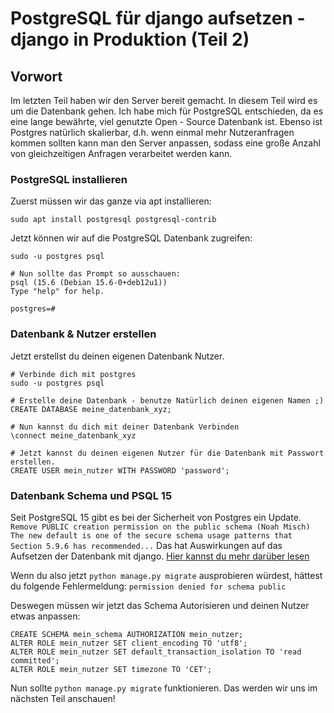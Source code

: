 # PostgreSQL für django aufsetzen - django in Produktion (Teil 2)
## Vorwort

Im letzten Teil haben wir den Server bereit gemacht. In diesem Teil wird es um die Datenbank gehen. Ich habe mich für PostgreSQL entschieden, da es eine lange bewährte, viel genutzte Open - Source Datenbank ist. Ebenso ist Postgres natürlich skalierbar, d.h. wenn einmal mehr Nutzeranfragen kommen sollten kann man den Server anpassen, sodass eine große Anzahl von gleichzeitigen Anfragen verarbeitet werden kann.

### PostgreSQL installieren

Zuerst müssen wir das ganze via apt installieren:
```
sudo apt install postgresql postgresql-contrib
```

Jetzt können wir auf die PostgreSQL Datenbank zugreifen:
```
sudo -u postgres psql

# Nun sollte das Prompt so ausschauen:
psql (15.6 (Debian 15.6-0+deb12u1))
Type "help" for help.

postgres=#
```

### Datenbank & Nutzer erstellen

Jetzt erstellst du deinen eigenen Datenbank Nutzer.

```
# Verbinde dich mit postgres
sudo -u postgres psql

# Erstelle deine Datenbank - benutze Natürlich deinen eigenen Namen ;)
CREATE DATABASE meine_datenbank_xyz;

# Nun kannst du dich mit deiner Datenbank Verbinden
\connect meine_datenbank_xyz

# Jetzt kannst du deinen eigenen Nutzer für die Datenbank mit Passwort erstellen.
CREATE USER mein_nutzer WITH PASSWORD 'password';
```

### Datenbank Schema und PSQL 15

Seit PostgreSQL 15 gibt es bei der Sicherheit von Postgres ein Update.
`Remove PUBLIC creation permission on the public schema (Noah Misch) The new default is one of the secure schema usage patterns that Section 5.9.6 has recommended...`
Das hat Auswirkungen auf das Aufsetzen der Datenbank mit django. [Hier kannst du mehr darüber lesen](https://gist.github.com/axelbdt/74898d80ceee51b69a16b575345e8457)

Wenn du also jetzt `python manage.py migrate` ausprobieren würdest, hättest du folgende Fehlermeldung: `permission denied for schema public`

Deswegen müssen wir jetzt das Schema Autorisieren und deinen Nutzer etwas anpassen:
```
CREATE SCHEMA mein_schema AUTHORIZATION mein_nutzer;
ALTER ROLE mein_nutzer SET client_encoding TO 'utf8';
ALTER ROLE mein_nutzer SET default_transaction_isolation TO 'read committed';
ALTER ROLE mein_nutzer SET timezone TO 'CET';
```

Nun sollte `python manage.py migrate` funktionieren. Das werden wir uns im nächsten Teil anschauen!
